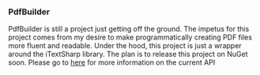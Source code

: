 
### PdfBuilder ###

PdfBuilder is still a project just getting off the ground. The impetus for this project comes from my desire to make programmatically creating PDF files more fluent and readable. Under the hood, this project is just a wrapper around the iTextSharp library. The plan is to release this project on NuGet soon. Please go to [here](https://viralogic.github.io/PdfBuilder/) for more information on the current API